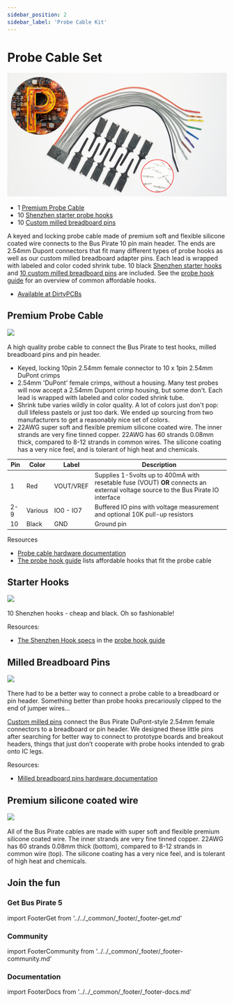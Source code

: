 ```yaml
---
sidebar_position: 2
sidebar_label: 'Probe Cable Kit'
---
```

# Probe Cable Set

![](./img/cable-p-milled-pins.jpg) 

- 1 [Premium Probe Cable](https://hardware.buspirate.com/cables/#probe-cable)
- 10 [Shenzhen starter probe hooks](/overview/probehooks#the-shenzhen-hook)
- 10 [Custom milled breadboard pins](/overview/milled-breadboard-pins)

A keyed and locking probe cable made of premium soft and flexible silicone coated wire connects to the Bus Pirate 10 pin main header. The ends are 2.54mm Dupont connectors that fit many different types of probe hooks as well as our custom milled breadboard adapter pins. Each lead is wrapped with labeled and color coded shrink tube. 10 black [Shenzhen starter hooks](/overview/probehooks#the-shenzhen-hook) and [10 custom milled breadboard pins](/overview/milled-breadboard-pins) are included. See the [probe hook guide](/overview/probehooks) for an overview of common affordable hooks.

- [Available at DirtyPCBs](https://dirtypcbs.com/store/designer/details/ian/6619/bus-pirate-5-probe-cable-kit)

## Premium Probe Cable

![](./img/cable-probe.jpg)

A high quality probe cable to connect the Bus Pirate to test hooks, milled breadboard pins and pin header.

- Keyed, locking 10pin 2.54mm female connector to 10 x 1pin 2.54mm DuPont crimps
- 2.54mm 'DuPont' female crimps, without a housing. Many test probes will now accept a 2.54mm Dupont crimp housing, but some don't. Each lead is wrapped with labeled and color coded shrink tube.
- Shrink tube varies wildly in color quality. A lot of colors just don't pop: dull lifeless pastels or just too dark. We ended up sourcing from two manufacturers to get a reasonably nice set of colors. 
- 22AWG super soft and flexible premium silicone coated wire. The inner strands are very fine tinned copper. 22AWG has 60 strands 0.08mm thick, compared to 8-12 strands in common wires. The silicone coating has a very nice feel, and is tolerant of high heat and chemicals.

|Pin|Color|Label|Description|
|-|-|-|-|
|1|Red|VOUT/VREF|Supplies 1-5volts up to 400mA with resetable fuse (VOUT) **OR** connects an external voltage source to the Bus Pirate IO interface|
|2-9|Various|IO0 - IO7|Buffered IO pins with voltage measurement and optional 10K pull-up resistors|
|10|Black|GND| Ground pin|

Resources

- [Probe cable hardware documentation](https://hardware.buspirate.com/cables/#probe-cable)
- [The probe hook guide](/overview/probehooks) lists affordable hooks that fit the probe cable

## Starter Hooks

![](./img/cable-hooks.jpg)

10 Shenzhen hooks - cheap and black. Oh so fashionable! 

Resources:

- [The Shenzhen Hook specs](/overview/probehooks#the-shenzhen-hook) in the [probe hook guide](/overview/probehooks)

## Milled Breadboard Pins

![](./img/pin-milled-v1.jpg)

There had to be a better way to connect a probe cable to a breadboard or pin header. Something better than probe hooks precariously clipped to the end of jumper wires...

[Custom milled pins](https://hardware.buspirate.com/cables/milled-pins) connect the Bus Pirate DuPont-style 2.54mm female connectors to a breadboard or pin header. We designed these little pins after searching for better way to connect to prototype boards and breakout headers, things that just don’t cooperate with probe hooks intended to grab onto IC legs.

Resources:

- [Milled breadboard pins hardware documentation](https://hardware.buspirate.com/cables/milled-pins)

## Premium silicone coated wire

![](./img/cable-wire.jpg)

All of the Bus Pirate cables are made with super soft and flexible premium silicone coated wire. The inner strands are very fine tinned copper. 22AWG has 60 strands 0.08mm thick (bottom), compared to 8-12 strands in common wire (top). The silicone coating has a very nice feel, and is tolerant of high heat and chemicals.

## Join the fun
### Get Bus Pirate 5
import FooterGet from '../../_common/_footer/_footer-get.md'

<FooterGet/>

### Community
import FooterCommunity from '../../_common/_footer/_footer-community.md'

<FooterCommunity/>

### Documentation
import FooterDocs from '../../_common/_footer/_footer-docs.md' 

<FooterDocs/>
